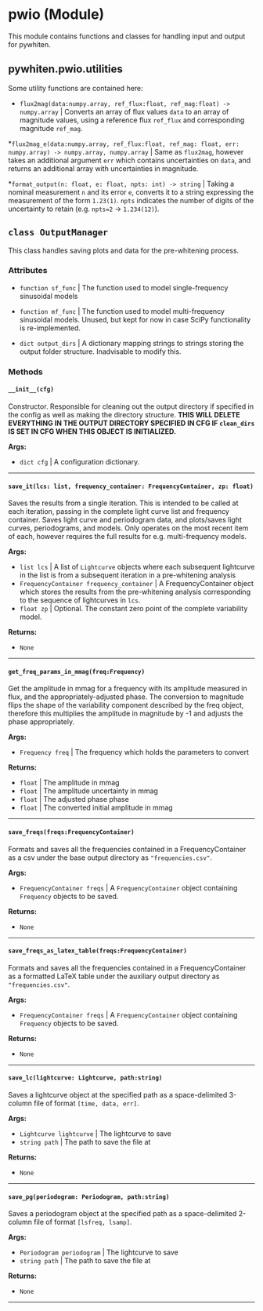 # pwio (Module)

This module contains functions and classes for handling input and output for pywhiten.

## pywhiten.pwio.utilities

Some utility functions are contained here:

* ```flux2mag(data:numpy.array, ref_flux:float, ref_mag:float) -> numpy.array``` | Converts an array of flux values ```data``` to an array of magnitude values, using a reference flux ```ref_flux``` and corresponding magnitude ```ref_mag```.

*```flux2mag_e(data:numpy.array, ref_flux:float, ref_mag: float, err: numpy.array) -> numpy.array, numpy.array``` | Same as ```flux2mag```, however takes an additional argument ```err``` which contains uncertainties on ```data```, and returns an additional array with uncertainties in magnitude.

*```format_output(n: float, e: float, npts: int) -> string``` | Taking a nominal measurement ```n``` and its error ```e```, converts it to a string expressing the measurement of the form ```1.23(1)```. ```npts``` indicates the number of digits of the uncertainty to retain (e.g. ```npts=2``` -> ```1.234(12)```).

## ```class OutputManager```

This class handles saving plots and data for the pre-whitening process.

### Attributes

* ```function sf_func``` | The function used to model single-frequency sinusoidal models
* ```function mf_func``` | The function used to model multi-frequency sinusoidal models. Unused, but kept for now in case SciPy functionality is re-implemented.

* ```dict output_dirs``` | A dictionary mapping strings to strings storing the output folder structure. Inadvisable to modify this.

### Methods

#### ```__init__(cfg)```

Constructor. Responsible for cleaning out the output directory if specified in the config as well as making the directory structure. **THIS WILL DELETE EVERYTHING IN THE OUTPUT DIRECTORY SPECIFIED IN CFG IF ```clean_dirs``` IS SET IN CFG WHEN THIS OBJECT IS INITIALIZED.**

**Args:**

* ```dict cfg``` | A configuration dictionary.

___

#### ```save_it(lcs: list, frequency_container: FrequencyContainer, zp: float)```

Saves the results from a single iteration. This is intended to be called at each iteration, passing in the complete light curve list and frequency container. Saves light curve and periodogram data, and plots/saves light curves, periodograms, and models. Only operates on the most recent item of each, however requires the full results for e.g. multi-frequency models.

**Args:**

* ```list lcs``` | A list of ```Lightcurve``` objects where each subsequent lightcurve in the list is from a subsequent iteration in a pre-whitening analysis
* ```FrequencyContainer frequency_container``` | A FrequencyContainer object which stores the results from the pre-whitening analysis corresponding to the sequence of lightcurves in ```lcs```.
* ```float zp``` | Optional. The constant zero point of the complete variability model.

**Returns:**

* ```None```

___

#### ```get_freq_params_in_mmag(freq:Frequency)```
Get the amplitude in mmag for a frequency with its amplitude measured in flux, and the appropriately-adjusted phase. The conversion to magnitude flips the shape of the variability component described by the freq object, therefore this multiplies the amplitude in magnitude by -1 and adjusts the phase appropriately.

**Args:**

* ```Frequency freq``` | The frequency which holds the parameters to convert

**Returns:**

* ```float``` | The amplitude in mmag
* ```float``` | The amplitude uncertainty in mmag
* ```float``` | The adjusted phase phase
* ```float``` | The converted initial amplitude in mmag

___

#### ```save_freqs(freqs:FrequencyContainer)```
Formats and saves all the frequencies contained in a FrequencyContainer as a csv under the base output directory as ```"frequencies.csv"```.

**Args:**

* ```FrequencyContainer freqs``` | A ```FrequencyContainer``` object containing ```Frequency``` objects to be saved.

**Returns:**

* ```None```

___

#### ```save_freqs_as_latex_table(freqs:FrequencyContainer)```
Formats and saves all the frequencies contained in a FrequencyContainer as a formatted LaTeX table under the auxiliary output directory as ```"frequencies.csv"```.

**Args:**

* ```FrequencyContainer freqs``` | A ```FrequencyContainer``` object containing ```Frequency``` objects to be saved.

**Returns:**

* ```None```

___

#### ```save_lc(lightcurve: Lightcurve, path:string)```
Saves a lightcurve object at the specified path as a space-delimited 3-column file of format ```[time, data, err]```.

**Args:**

* ```Lightcurve lightcurve``` | The lightcurve to save
* ```string path``` | The path to save the file at

**Returns:**

* ```None```

___

#### ```save_pg(periodogram: Periodogram, path:string)```
Saves a periodogram object at the specified path as a space-delimited 2-column file of format ```[lsfreq, lsamp]```.

**Args:**

* ```Periodogram periodogram``` | The lightcurve to save
* ```string path``` | The path to save the file at

**Returns:**

* ```None```

___






